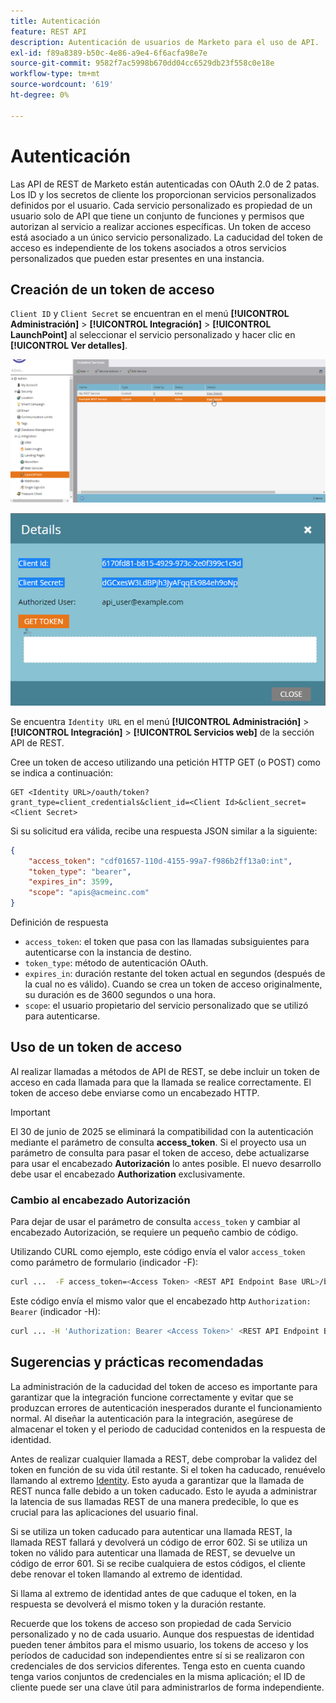 ```yaml
---
title: Autenticación
feature: REST API
description: Autenticación de usuarios de Marketo para el uso de API.
exl-id: f89a8389-b50c-4e86-a9e4-6f6acfa98e7e
source-git-commit: 9582f7ac5998b670dd04cc6529db23f558c0e18e
workflow-type: tm+mt
source-wordcount: '619'
ht-degree: 0%

---
```


# Autenticación

Las API de REST de Marketo están autenticadas con OAuth 2.0 de 2 patas. Los ID y los secretos de cliente los proporcionan servicios personalizados definidos por el usuario. Cada servicio personalizado es propiedad de un usuario solo de API que tiene un conjunto de funciones y permisos que autorizan al servicio a realizar acciones específicas. Un token de acceso está asociado a un único servicio personalizado. La caducidad del token de acceso es independiente de los tokens asociados a otros servicios personalizados que pueden estar presentes en una instancia.

## Creación de un token de acceso

`Client ID` y `Client Secret` se encuentran en el menú **[!UICONTROL Administración]** > **[!UICONTROL Integración]** > **[!UICONTROL LaunchPoint]** al seleccionar el servicio personalizado y hacer clic en **[!UICONTROL Ver detalles]**.

![Obtener detalles del servicio REST](assets/authentication-service-view-details.png)

![Credenciales de Launchpoint](assets/admin-launchpoint-credentials.png)

Se encuentra `Identity URL` en el menú **[!UICONTROL Administración]** > **[!UICONTROL Integración]** > **[!UICONTROL Servicios web]** de la sección API de REST.

Cree un token de acceso utilizando una petición HTTP GET (o POST) como se indica a continuación:

```
GET <Identity URL>/oauth/token?grant_type=client_credentials&client_id=<Client Id>&client_secret=<Client Secret>
```

Si su solicitud era válida, recibe una respuesta JSON similar a la siguiente:

```json
{
    "access_token": "cdf01657-110d-4155-99a7-f986b2ff13a0:int",
    "token_type": "bearer",
    "expires_in": 3599,
    "scope": "apis@acmeinc.com"
}
```

Definición de respuesta

- `access_token`: el token que pasa con las llamadas subsiguientes para autenticarse con la instancia de destino.
- `token_type`: método de autenticación OAuth.
- `expires_in`: duración restante del token actual en segundos (después de la cual no es válido). Cuando se crea un token de acceso originalmente, su duración es de 3600 segundos o una hora.
- `scope`: el usuario propietario del servicio personalizado que se utilizó para autenticarse.

## Uso de un token de acceso

Al realizar llamadas a métodos de API de REST, se debe incluir un token de acceso en cada llamada para que la llamada se realice correctamente.
El token de acceso debe enviarse como un encabezado HTTP.

>[!IMPORTANT]
>
>El 30 de junio de 2025 se eliminará la compatibilidad con la autenticación mediante el parámetro de consulta **access_token**. Si el proyecto usa un parámetro de consulta para pasar el token de acceso, debe actualizarse para usar el encabezado **Autorización** lo antes posible. El nuevo desarrollo debe usar el encabezado **Authorization** exclusivamente.

### Cambio al encabezado Autorización


Para dejar de usar el parámetro de consulta `access_token` y cambiar al encabezado Autorización, se requiere un pequeño cambio de código.

Utilizando CURL como ejemplo, este código envía el valor `access_token` como parámetro de formulario (indicador -F):

```bash
curl ...  -F access_token=<Access Token> <REST API Endpoint Base URL>/bulk/v1/apiCall.json
```

Este código envía el mismo valor que el encabezado http `Authorization: Bearer` (indicador -H):

```bash
curl ... -H 'Authorization: Bearer <Access Token>' <REST API Endpoint Base URL>/bulk/v1/apiCall.json
```

## Sugerencias y prácticas recomendadas

La administración de la caducidad del token de acceso es importante para garantizar que la integración funcione correctamente y evitar que se produzcan errores de autenticación inesperados durante el funcionamiento normal. Al diseñar la autenticación para la integración, asegúrese de almacenar el token y el periodo de caducidad contenidos en la respuesta de identidad.

Antes de realizar cualquier llamada a REST, debe comprobar la validez del token en función de su vida útil restante. Si el token ha caducado, renuévelo llamando al extremo [Identity](https://developer.adobe.com/marketo-apis/api/identity/#tag/Identity/operation/identityUsingGET). Esto ayuda a garantizar que la llamada de REST nunca falle debido a un token caducado. Esto le ayuda a administrar la latencia de sus llamadas REST de una manera predecible, lo que es crucial para las aplicaciones del usuario final.

Si se utiliza un token caducado para autenticar una llamada REST, la llamada REST fallará y devolverá un código de error 602. Si se utiliza un token no válido para autenticar una llamada de REST, se devuelve un código de error 601. Si se recibe cualquiera de estos códigos, el cliente debe renovar el token llamando al extremo de identidad.

Si llama al extremo de identidad antes de que caduque el token, en la respuesta se devolverá el mismo token y la duración restante.

Recuerde que los tokens de acceso son propiedad de cada Servicio personalizado y no de cada usuario. Aunque dos respuestas de identidad pueden tener ámbitos para el mismo usuario, los tokens de acceso y los períodos de caducidad son independientes entre sí si se realizaron con credenciales de dos servicios diferentes. Tenga esto en cuenta cuando tenga varios conjuntos de credenciales en la misma aplicación; el ID de cliente puede ser una clave útil para administrarlos de forma independiente.
